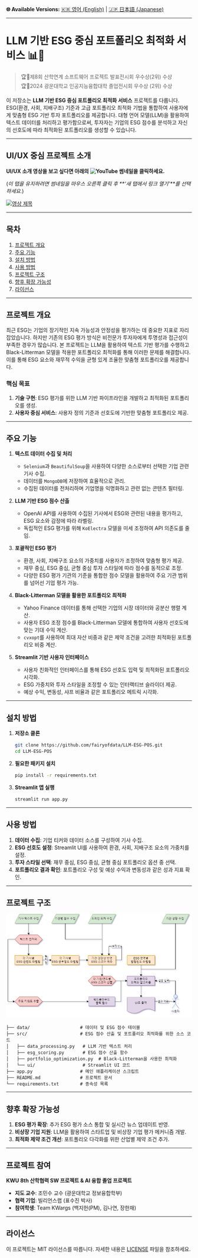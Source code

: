 **🌐 Available Versions:**  [🇰🇷 영어 (English)](/README.md) | [🇯🇵 日本語 (Japanese)](/README_JP.md)  

---

# LLM 기반 ESG 중심 포트폴리오 최적화 서비스 📊🌱

> 🏆🥈제8회 산학연계 소프트웨어 프로젝트 발표전시회 우수상(2위) 수상</br>
> 🏆🥈2024 광운대학교 인공지능융합대학 졸업전시회 우수상 (2위) 수상

이 저장소는 **LLM 기반 ESG 중심 포트폴리오 최적화 서비스** 프로젝트를 다룹니다. ESG(환경, 사회, 지배구조) 기준과 고급 포트폴리오 최적화 기법을 통합하여 사용자에게 맞춤형 ESG 기반 투자 포트폴리오를 제공합니다. 대형 언어 모델(LLM)을 활용하여 텍스트 데이터를 처리하고 평가함으로써, 투자자는 기업의 ESG 점수를 분석하고 자신의 선호도에 따라 최적화된 포트폴리오를 생성할 수 있습니다.

---

## UI/UX 중심 프로젝트 소개  
**UI/UX 소개 영상을 보고 싶다면 아래의 ![YouTube](https://img.shields.io/badge/YouTube-%23FF0000.svg?style=for-the-badge&logo=YouTube&logoColor=white) 썸네일을 클릭하세요.**  

(*이 탭을 유지하려면 썸네일을 마우스 오른쪽 클릭 후 **‘새 탭에서 링크 열기’**를 선택하세요.*)  

[![영상 제목](https://img.youtube.com/vi/kHAtgLC4PJY/0.jpg)](https://www.youtube.com/watch?v=kHAtgLC4PJY)  

---

## 목차  
1. [프로젝트 개요](#프로젝트-개요)  
2. [주요 기능](#주요-기능)  
3. [설치 방법](#설치-방법)  
4. [사용 방법](#사용-방법)  
5. [프로젝트 구조](#프로젝트-구조)  
6. [향후 확장 가능성](#향후-확장-가능성)  
7. [라이선스](#라이선스)  

---

## 프로젝트 개요  
최근 ESG는 기업의 장기적인 지속 가능성과 안정성을 평가하는 데 중요한 지표로 자리 잡았습니다. 하지만 기존의 ESG 평가 방식은 비전문가 투자자에게 투명성과 접근성이 부족한 경우가 많습니다. 본 프로젝트는 LLM을 활용하여 텍스트 기반 평가를 수행하고 Black-Litterman 모델을 적용한 포트폴리오 최적화를 통해 이러한 문제를 해결합니다. 이를 통해 ESG 요소와 재무적 수익을 균형 있게 조율한 맞춤형 포트폴리오를 제공합니다.  

### 핵심 목표  
1. **기술 구현**: ESG 평가를 위한 LLM 기반 파이프라인을 개발하고 최적화된 포트폴리오를 생성.  
2. **사용자 중심 서비스**: 사용자 정의 기준과 선호도에 기반한 맞춤형 포트폴리오 제공.  

---

## 주요 기능  
1. **텍스트 데이터 수집 및 처리**  
   - `Selenium`과 `BeautifulSoup`을 사용하여 다양한 소스로부터 선택한 기업 관련 기사 수집.  
   - 데이터를 `MongoDB`에 저장하여 효율적으로 관리.  
   - 수집된 데이터를 전처리하며 기업명을 익명화하고 관련 없는 콘텐츠 필터링.  

2. **LLM 기반 ESG 점수 산출**  
   - OpenAI API를 사용하여 수집된 기사에서 ESG와 관련된 내용을 평가하고, ESG 요소와 감정에 따라 라벨링.  
   - 독립적인 ESG 평가를 위해 `KoElectra` 모델을 미세 조정하여 API 의존도를 줄임.  

3. **포괄적인 ESG 평가**  
   - 환경, 사회, 지배구조 요소의 가중치를 사용자가 조정하여 맞춤형 평가 제공.  
   - 재무 중심, ESG 중심, 균형 중심 투자 스타일에 따라 점수를 동적으로 조정.  
   - 다양한 ESG 평가 기관의 기준을 통합한 점수 모델을 활용하여 주요 기관 범위를 넘어선 기업 평가 가능.  

4. **Black-Litterman 모델을 활용한 포트폴리오 최적화**  
   - Yahoo Finance 데이터를 통해 선택한 기업의 시장 데이터와 공분산 행렬 계산.  
   - 사용자 ESG 조정 점수를 Black-Litterman 모델에 통합하여 사용자 선호도에 맞는 기대 수익 계산.  
   - `cvxopt`를 사용하여 최대 자산 비중과 같은 제약 조건을 고려한 최적화된 포트폴리오 비중 계산.  

5. **Streamlit 기반 사용자 인터페이스**  
   - 사용자 친화적인 인터페이스를 통해 ESG 선호도 입력 및 최적화된 포트폴리오 시각화.  
   - ESG 가중치와 투자 스타일을 조정할 수 있는 인터랙티브 슬라이더 제공.  
   - 예상 수익, 변동성, 샤프 비율과 같은 포트폴리오 메트릭 시각화.  

---

## 설치 방법  
1. **저장소 클론**  
   ```bash  
   git clone https://github.com/fairyofdata/LLM-ESG-POS.git  
   cd LLM-ESG-POS  
   ```  

2. **필요한 패키지 설치**  
   ```bash  
   pip install -r requirements.txt  
   ```  

3. **Streamlit 앱 실행**  
   ```bash  
   streamlit run app.py  
   ```  

---

## 사용 방법  
1. **데이터 수집**: 기업 티커와 데이터 소스를 구성하여 기사 수집.  
2. **ESG 선호도 설정**: Streamlit UI를 사용하여 환경, 사회, 지배구조 요소의 가중치를 설정.  
3. **투자 스타일 선택**: 재무 중심, ESG 중심, 균형 중심 포트폴리오 옵션 중 선택.  
4. **포트폴리오 결과 확인**: 포트폴리오 구성 및 예상 수익과 변동성과 같은 성과 지표 확인.  

---

## 프로젝트 구조  
![Architecture](https://github.com/fairyofdata/LLM.ESG.POS/blob/master/%EC%8B%9C%EC%8A%A4%ED%85%9C%20%EA%B5%AC%EC%84%B1%EB%8F%84.drawio.png)  

```plaintext  
├── data/                   # 데이터 및 ESG 점수 테이블  
├── src/                    # ESG 점수 산출 및 포트폴리오 최적화를 위한 소스 코드  
│   ├── data_processing.py   # LLM 기반 텍스트 처리  
│   ├── esg_scoring.py       # ESG 점수 산출 함수  
│   ├── portfolio_optimization.py  # Black-Litterman을 사용한 최적화  
│   └── ui/                  # Streamlit UI 코드  
├── app.py                  # 메인 애플리케이션 스크립트  
├── README.md               # 프로젝트 문서  
└── requirements.txt        # 종속성 목록  
```  

---

## 향후 확장 가능성  
1. **ESG 평가 확장**: 추가 ESG 평가 소스 통합 및 실시간 뉴스 업데이트 반영.  
2. **비상장 기업 지원**: LLM을 활용하여 스타트업 및 비상장 기업 평가 메커니즘 개발.  
3. **최적화 제약 조건 개선**: 포트폴리오 다각화를 위한 산업별 제약 조건 추가.  

---

## 프로젝트 참여
**KWU 8th 산학협력 SW 프로젝트 & AI 융합 졸업 프로젝트**  
- **지도 교수**: 조민수 교수 (광운대학교 정보융합학부)  
- **협력 기업**: 빌리언스랩 (표수진 박사)  
- **참여학생**: Team KWargs (백지헌(PM), 김나연, 장한재)  

---

## 라이선스  
이 프로젝트는 MIT 라이선스를 따릅니다. 자세한 내용은 [LICENSE](LICENSE) 파일을 참조하세요.  


